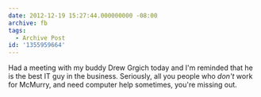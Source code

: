 ```yaml
---
date: 2012-12-19 15:27:44.000000000 -08:00
archive: fb
tags: 
  - Archive Post
id: '1355959664'
---
```


Had a meeting with my buddy Drew Grgich today and I'm reminded that he is the best IT guy in the business. Seriously, all you people who *don't* work for McMurry, and need computer help sometimes, you're missing out.
